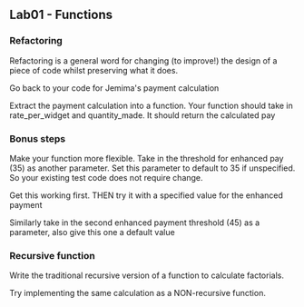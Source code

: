 ## Lab01 - Functions

### Refactoring

Refactoring is a general word for changing (to improve!) the design of a piece of code whilst preserving what it does.

Go back to your code for Jemima's payment calculation

Extract the payment calculation into a function.  Your function should take in rate_per_widget and quantity_made.  It should return the calculated pay

### Bonus steps

Make your function more flexible. Take in the threshold for enhanced pay (35) as another parameter.  Set this parameter to default to 35 if unspecified.  So your existing test code does not require change.

Get this working first.  THEN try it with a specified value for the enhanced payment

Similarly take in the second enhanced payment threshold (45) as a parameter, also give this one a default value


### Recursive function

Write the traditional recursive version of a function to calculate factorials.

Try implementing the same calculation as a NON-recursive function.
